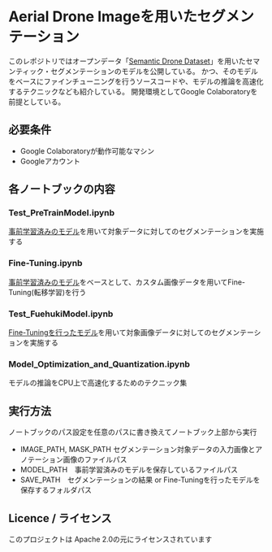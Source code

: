 # Aerial Drone Imageを用いたセグメンテーション
このレポジトリではオープンデータ「[Semantic Drone Dataset](https://www.kaggle.com/datasets/bulentsiyah/semantic-drone-dataset)」を用いたセマンティック・セグメンテーションのモデルを公開している。
かつ、そのモデルをベースにファインチューニングを行うソースコードや、モデルの推論を高速化するテクニックなども紹介している。
開発環境としてGoogle Colaboratoryを前提としている。
## 必要条件
- Google Colaboratoryが動作可能なマシン
- Googleアカウント
## 各ノートブックの内容
### Test_PreTrainModel.ipynb
[事前学習済みのモデル](https://drive.google.com/file/d/14PtYuFZc-5sB2n9lLUDku8bgyEKSLZG5/view?usp=share_link)を用いて対象データに対してのセグメンテーションを実施する
### Fine-Tuning.ipynb
[事前学習済みのモデル](https://drive.google.com/file/d/14PtYuFZc-5sB2n9lLUDku8bgyEKSLZG5/view?usp=share_link)をベースとして、カスタム画像データを用いてFine-Tuning(転移学習)を行う
### Test_FuehukiModel.ipynb
[Fine-Tuningを行ったモデル](https://drive.google.com/file/d/1JXPHg4brau1T93z79VNr4VqLeCEx2CcW/view?usp=share_link)を用いて対象画像データに対してのセグメンテーションを実施する
### Model_Optimization_and_Quantization.ipynb
モデルの推論をCPU上で高速化するためのテクニック集
## 実行方法
ノートブックのパス設定を任意のパスに書き換えてノートブック上部から実行
- IMAGE_PATH, MASK_PATH セグメンテーション対象データの入力画像とアノテーション画像のファイルパス
- MODEL_PATH　事前学習済みのモデルを保存しているファイルパス
- SAVE_PATH　セグメンテーションの結果 or Fine-Tuningを行ったモデルを保存するフォルダパス
## Licence / ライセンス
このプロジェクトは Apache 2.0の元にライセンスされています
